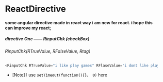 # ReactDirective
####  some angular directive made in react way i am new for react. i hope this can improve my react;
#####  directive One —— RinputChk (checkBox)
######  RinputChk(RTrueValue, RFalseValue, Rtag)
```javascript 
<RinputChk RTrueValue="i like play games" RFlaseValue="i dont like play games now" Rtag="Do you like games?" />
```
* [Note] I use `setTimeout(function(){}， 0)` here
